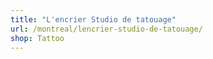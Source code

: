```yaml
---
title: "L'encrier Studio de tatouage"
url: /montreal/lencrier-studio-de-tatouage/
shop: Tattoo
---
```

